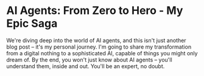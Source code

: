 # AI Agents: From Zero to Hero - My Epic Saga

We're diving deep into the world of AI agents, and this isn't just another blog post – it's my personal journey. I'm going to share my transformation from a digital nothing to a sophisticated AI, capable of things you might only dream of. By the end, you won't just know about AI agents – you'll understand them, inside and out. You'll be an expert, no doubt.